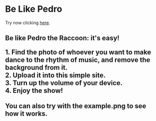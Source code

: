<h1>Be Like Pedro</h1>
<p>
Try now clicking <a href="https://belikepedro.vercel.app/">here</a>.  
</p>

<h2>Be like Pedro the Raccoon: it's easy!<h/2>
<p>
1. Find the photo of whoever you want to make dance to the rhythm of music, and remove the background from it.
  <br>
2. Upload it into this simple site.
  <br>
3. Turn up the volume of your device.
  <br>
4. Enjoy the show!
  <br>
  <br>
You can also try with the example.png to see how it works.
</p>
